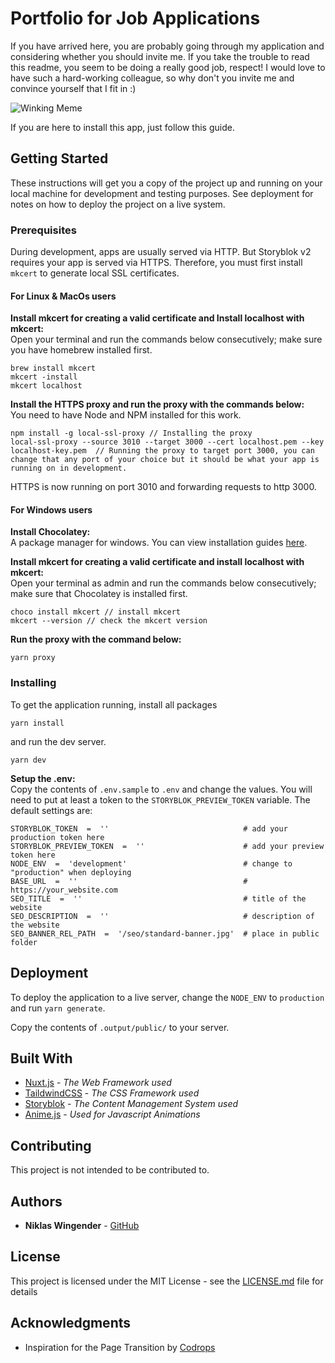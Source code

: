 
# Portfolio for Job Applications

If you have arrived here, you are probably going through my application and considering whether you should invite me. If you take the trouble to read this readme, you seem to be doing a really good job, respect! I would love to have such a hard-working colleague, so why don't you invite me and convince yourself that I fit in :)

![Winking Meme](https://i.giphy.com/media/v1.Y2lkPTc5MGI3NjExMnU3c2t3bzV5dHR0eHA3OHE0N3lmeXl5cjhqcHg5OXd4dWdrYTFveSZlcD12MV9pbnRlcm5hbF9naWZfYnlfaWQmY3Q9Zw/ui1hpJSyBDWlG/giphy.gif)

If you are here to install this app, just follow this guide.


## Getting Started

These instructions will get you a copy of the project up and running on your local machine for development and testing purposes. See deployment for notes on how to deploy the project on a live system.

### Prerequisites

During development, apps are usually served via HTTP. But Storyblok v2 requires your app is served via HTTPS. Therefore, you must first install `mkcert` to generate local SSL certificates.
#### For Linux & MacOs users
**Install mkcert for creating a valid certificate and Install localhost with mkcert:**  
Open your terminal and run the commands below consecutively; make sure you have homebrew installed first.
```
brew install mkcert
mkcert -install
mkcert localhost
```
**Install the HTTPS proxy and run the proxy with the commands below:**  
You need to have Node and NPM installed for this work.

```
npm install -g local-ssl-proxy // Installing the proxy
local-ssl-proxy --source 3010 --target 3000 --cert localhost.pem --key localhost-key.pem  // Running the proxy to target port 3000, you can change that any port of your choice but it should be what your app is running on in development.
```
HTTPS is now running on port 3010 and forwarding requests to http 3000.

#### For Windows users
**Install Chocolatey:**  
A package manager for windows. You can view installation guides [here](https://chocolatey.org/).

**Install mkcert for creating a valid certificate and install localhost with mkcert:**  
Open your terminal as admin and run the commands below consecutively; make sure that Chocolatey is installed first.

```
choco install mkcert // install mkcert
mkcert --version // check the mkcert version
```
**Run the proxy with the command below:** 
```
yarn proxy
```

### Installing

To get the application running, install all packages 

```
yarn install
```

and run the dev server.

```
yarn dev
```

**Setup the .env:**  
Copy the contents of `.env.sample` to `.env` and change the values. You will need to put at least a token to the `STORYBLOK_PREVIEW_TOKEN` variable. The default settings are:

```
STORYBLOK_TOKEN  =  ''                              # add your production token here
STORYBLOK_PREVIEW_TOKEN  =  ''                      # add your preview token here
NODE_ENV  =  'development'                          # change to "production" when deploying
BASE_URL  =  ''                                     # https://your_website.com
SEO_TITLE  =  ''                                    # title of the website
SEO_DESCRIPTION  =  ''                              # description of the website
SEO_BANNER_REL_PATH  =  '/seo/standard-banner.jpg'  # place in public folder
```

## Deployment

To deploy the application to a live server, change the `NODE_ENV` to `production` and run `yarn generate`.

Copy the contents of `.output/public/` to your server.

## Built With

* [Nuxt.js](https://nuxt.com/) - *The Web Framework used*
* [TaildwindCSS](https://tailwindcss.com/) - *The CSS Framework used*
* [Storyblok](https://www.storyblok.com/) - *The Content Management System used*
* [Anime.js](https://animejs.com/) - *Used for Javascript Animations*

## Contributing

This project is not intended to be contributed to.

## Authors

* **Niklas Wingender** - [GitHub](https://github.com/nikwins)


## License

This project is licensed under the MIT License - see the [LICENSE.md](LICENSE.md) file for details

## Acknowledgments

* Inspiration for the Page Transition by [Codrops](https://tympanus.net/codrops/)
